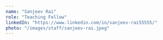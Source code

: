 ```yaml
---
name: "Sanjeev Rai"
role: "Teaching Fellow"
linkedIn: "https://www.linkedin.com/in/sanjeev-rai55555/"
photo: "/images/staff/sanjeev-rai.jpeg"
---
```

